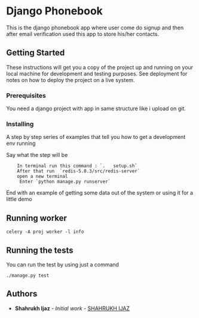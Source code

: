 # Django Phonebook

This is the django phonebook app where user come do signup and then after email verification used this app to store his/her contacts.

## Getting Started

These instructions will get you a copy of the project up and running on your local machine for development and testing purposes. See deployment for notes on how to deploy the project on a live system.

### Prerequisites

You need a django project with app in same structure like i upload on git.


### Installing

A step by step series of examples that tell you how to get a development env running

Say what the step will be

```
	In terminal run this command : `. 	setup.sh`
	After that run  `redis-5.0.3/src/redis-server`
	open a new terminal 
	 Enter `python manage.py runserver`
```
End with an example of getting some data out of the system or using it for a little demo

## Running worker

```
celery -A proj worker -l info
```

## Running the tests

You can run the test by using just a command 

`./manage.py test`<br>

## Authors

* **Shahrukh Ijaz** - *Initial work* - [SHAHRUKH IJAZ](https://github.com/shahrukh-ijaz)




